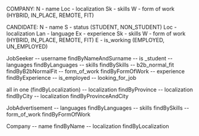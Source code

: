 COMPANY:
    N   - name
    Loc - localization
    Sk  - skills
    W   - form of work (HYBRID, IN_PLACE, REMOTE, FIT)

CANDIDATE:
    N   - name
    S   - status (STUDENT, NON_STUDENT)
    Loc - localization
    Lan - language
    Ex  - experience
    Sk  - skills
    W   - form of work (HYBRID, IN_PLACE, REMOTE, FIT)
    E   - is_working (EMPLOYED, UN_EMPLOYED)

JobSeeker
-- username findByNameAndSurname
-- is _student
-- languages findByLanguages
-- skills findBySkills
-- b2b_normal_fit findByB2bNormalFit
-- form_of_work findByFormOfWork
-- experience findByExperience
-- is_employed
-- looking_for_job

all in one (findByLocalization)
-- localization findByProvince
-- localization findByCity
-- localization findByProvinceAndCity

JobAdvertisement
-- languages findByLanguages
-- skills findBySkills
-- form_of_work findByFormOfWork

Company
-- name findByName
-- localization findByLocalization